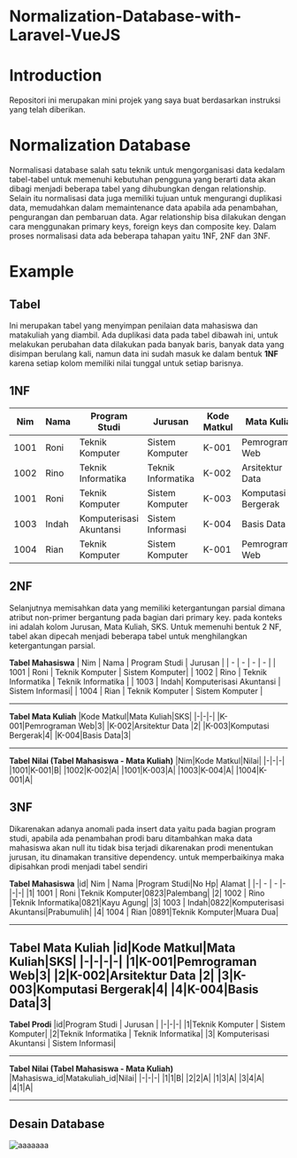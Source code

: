 # Normalization-Database-with-Laravel-VueJS

# Introduction
Repositori ini merupakan mini projek yang saya buat berdasarkan instruksi yang telah diberikan.

# Normalization Database
Normalisasi database salah satu teknik untuk mengorganisasi data kedalam tabel-tabel untuk memenuhi kebutuhan pengguna yang berarti data akan dibagi menjadi beberapa tabel yang dihubungkan dengan relationship. Selain itu normalisasi data juga memiliki tujuan untuk mengurangi duplikasi data, memudahkan dalam memaintenance data apabila ada penambahan, pengurangan dan pembaruan data.
Agar relationship bisa dilakukan dengan cara menggunakan primary keys, foreign keys dan composite key.
Dalam proses normalisasi data ada beberapa tahapan yaitu 1NF, 2NF dan 3NF.

# Example

## Tabel
Ini merupakan tabel yang menyimpan penilaian data mahasiswa dan matakuliah yang diambil. Ada duplikasi data pada tabel dibawah ini, untuk melakukan perubahan data dilakukan pada banyak baris, banyak data yang disimpan berulang kali, namun data ini sudah masuk ke dalam bentuk **1NF** karena setiap kolom memiliki nilai tunggal untuk setiap barisnya.

## 1NF
|Nim|Nama|Program Studi|Jurusan|Kode Matkul|Mata Kuliah|SKS|Nilai|
|-|-|-|-|-|-|-|-|
|1001|Roni|Teknik Komputer|Sistem Komputer|K-001|Pemrograman Web|3|B|
|1002|Rino|Teknik Informatika|Teknik Informatika|K-002|Arsitektur Data|2|A|
|1001|Roni|Teknik Komputer|Sistem Komputer|K-003|Komputasi Bergerak|4|A|
|1003|Indah|Komputerisasi Akuntansi|Sistem Informasi|K-004|Basis Data|3|A|
|1004|Rian|Teknik Komputer|Sistem Komputer|K-001|Pemrograman Web|3|A|

## 2NF
Selanjutnya memisahkan data yang memiliki ketergantungan parsial dimana atribut non-primer bergantung pada bagian dari primary key. pada konteks ini adalah kolom Jurusan, Mata Kuliah, SKS.
Untuk memenuhi bentuk 2 NF, tabel akan dipecah menjadi beberapa tabel untuk menghilangkan ketergantungan parsial.

**Tabel Mahasiswa**
| Nim | Nama | Program Studi | Jurusan |
| - | - | - | - |
| 1001 | Roni | Teknik Komputer | Sistem Komputer|
| 1002 | Rino | Teknik Informatika | Teknik Informatika |
| 1003 | Indah| Komputerisasi Akuntansi | Sistem Informasi|
| 1004 | Rian | Teknik Komputer | Sistem Komputer |

---
**Tabel Mata Kuliah**
|Kode Matkul|Mata Kuliah|SKS|
|-|-|-|
|K-001|Pemrograman Web|3|
|K-002|Arsitektur Data |2|
|K-003|Komputasi Bergerak|4|
|K-004|Basis Data|3|

---
**Tabel Nilai (Tabel Mahasiswa - Mata Kuliah)**
|Nim|Kode Matkul|Nilai|
|-|-|-|
|1001|K-001|B|
|1002|K-002|A|
|1001|K-003|A|
|1003|K-004|A|
|1004|K-001|A|

## 3NF
Dikarenakan adanya anomali pada insert data yaitu pada bagian program studi, apabila ada penambahan prodi baru ditambahkan maka data mahasiswa akan null itu tidak bisa terjadi dikarenakan prodi menentukan jurusan, itu dinamakan transitive dependency. untuk memperbaikinya maka dipisahkan prodi menjadi tabel sendiri


**Tabel Mahasiswa**
|id| Nim | Nama |Program Studi|No Hp| Alamat |
|-| - | - |-|-|-|
|1| 1001 | Roni |Teknik Komputer|0823|Palembang|
|2| 1002 | Rino |Teknik Informatika|0821|Kayu Agung|
|3| 1003 | Indah|0822|Komputerisasi Akuntansi|Prabumulih|
|4| 1004 | Rian |0891|Teknik Komputer|Muara Dua|

---
**Tabel Mata Kuliah**
|id|Kode Matkul|Mata Kuliah|SKS|
|-|-|-|-|
|1|K-001|Pemrograman Web|3|
|2|K-002|Arsitektur Data |2|
|3|K-003|Komputasi Bergerak|4|
|4|K-004|Basis Data|3|
---
**Tabel Prodi**
|id|Program Studi | Jurusan |
|-|-|-|
|1|Teknik Komputer | Sistem Komputer|
|2|Teknik Informatika | Teknik Informatika|
|3| Komputerisasi Akuntansi | Sistem Informasi|

---
**Tabel Nilai (Tabel Mahasiswa - Mata Kuliah)**
|Mahasiswa_id|Matakuliah_id|Nilai|
|-|-|-|
|1|1|B|
|2|2|A|
|1|3|A|
|3|4|A|
|4|1|A|

---

## Desain Database
![aaaaaaa](https://github.com/user-attachments/assets/cd87e034-d0d2-40a0-9221-2de85aba7704)



